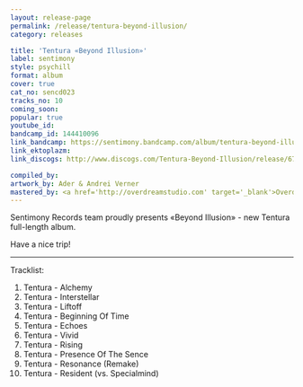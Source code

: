 ```yaml
---
layout: release-page
permalink: /release/tentura-beyond-illusion/
category: releases

title: 'Tentura «Beyond Illusion»'
label: sentimony
style: psychill
format: album
cover: true
cat_no: sencd023
tracks_no: 10
coming_soon: 
popular: true
youtube_id: 
bandcamp_id: 144410096
link_bandcamp: https://sentimony.bandcamp.com/album/tentura-beyond-illusion
link_ektoplazm: 
link_discogs: http://www.discogs.com/Tentura-Beyond-Illusion/release/6775211

compiled_by: 
artwork_by: Ader & Andrei Verner
mastered_by: <a href='http://overdreamstudio.com' target='_blank'>Overdream Studio</a>
---
```


Sentimony Records team proudly presents «Beyond Illusion» - new Tentura full-length album.

Have a nice trip!

---
Tracklist:

01. Tentura - Alchemy
02. Tentura - Interstellar
03. Tentura - Liftoff
04. Tentura - Beginning Of Time
05. Tentura - Echoes
06. Tentura - Vivid
07. Tentura - Rising
08. Tentura - Presence Of The Sence
09. Tentura - Resonance (Remake)
10. Tentura - Resident (vs. Specialmind)
